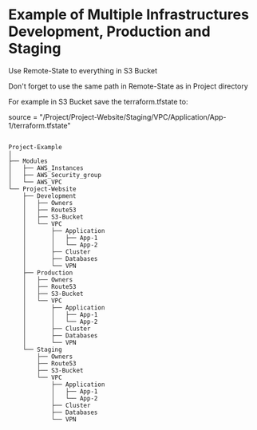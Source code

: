 # Example of Multiple Infrastructures Development, Production and Staging

Use Remote-State to everything in S3 Bucket

Don't forget to use the same path in Remote-State as in Project directory

For example in S3 Bucket save the terraform.tfstate to:

source = "/Project/Project-Website/Staging/VPC/Application/App-1/terraform.tfstate"

```

Project-Example
│ 
├── Modules
│   ├── AWS_Instances
│   ├── AWS_Security_group
│   └── AWS_VPC
└── Project-Website
    ├── Development
    │   ├── Owners
    │   ├── Route53
    │   ├── S3-Bucket
    │   └── VPC
    │       ├── Application
    │       │   ├── App-1
    │       │   └── App-2
    │       ├── Cluster
    │       ├── Databases
    │       └── VPN
    ├── Production
    │   ├── Owners
    │   ├── Route53
    │   ├── S3-Bucket
    │   └── VPC
    │       ├── Application
    │       │   ├── App-1
    │       │   └── App-2
    │       ├── Cluster
    │       ├── Databases
    │       └── VPN
    └── Staging
        ├── Owners
        ├── Route53
        ├── S3-Bucket
        └── VPC
            ├── Application
            │   ├── App-1
            │   └── App-2
            ├── Cluster
            ├── Databases
            └── VPN

```